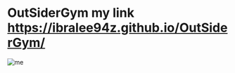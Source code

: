 # OutSiderGym my link https://ibralee94z.github.io/OutSiderGym/
![me](https://github.com/user-attachments/assets/3ba5d9ff-1919-4260-8f16-7342507850fd)
